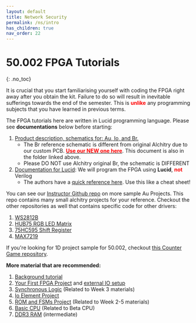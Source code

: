 ```yaml
---
layout: default
title: Network Security
permalink: /ns/intro
has_children: true
nav_order: 22
---
```


# 50.002 FPGA Tutorials
{: .no_toc}

It is crucial that you start familiarising yourself with coding the FPGA right away after you obtain the kit. Failure to do so will result in inevitable sufferings towards the end of the semester. This is <span style="color:red; font-weight: bold;">unlike</span> any programming subjects that you have learned in previous terms.

The FPGA tutorials here are written in Lucid programming language. Please see **documentations** below before starting:
1. [Product description, schematics for: Au, Io, and Br. ](https://drive.google.com/drive/folders/1p8nP67o50hCzpcxhIxo2FYi0QfdDwFc2?usp=sharing)
   * The Br reference schematic is different from original Alchitry due to our custom PCB. [<span style="color:red; font-weight: bold;">Use our NEW one here</span>](https://drive.google.com/file/d/1T3Vth8YpqDq1iOcPEW6TWjwVH0-h-59C/view?usp=sharing). This document is also in the folder linked above. 
   * Please DO NOT use Alchitry original Br, the schematic is DIFFERENT
2. [Documentation for Lucid](https://drive.google.com/file/d/1QTdpkAp4nvukr1wNFe2W0YeYBmvZY1Am/view?usp=sharing): We will program the FPGA using **Lucid**, <span style="color:red; font-weight: bold;">not</span> Verilog
   * The authors have a [quick reference here](https://alchitry.com/lucid-reference). Use this like a cheat sheet!


You can see our [Instructor Github repo](https://github.com/natalieagus/SampleAlchitryProjects) on more sample Au Projects. This repo contains many small alchitry projects for your reference. Checkout the other repositories as well that contains specific code for other drivers:

1. [WS2812B](https://github.com/natalieagus/ws2812b)
2. [HUB75 RGB LED Matrix](https://github.com/natalieagus/rgbledmatrix)
3. [75HC595 Shift Register](https://github.com/natalieagus/74hc595)
4. [MAX7219](https://github.com/natalieagus/max7219)

If you're looking for 1D project sample for 50.002, checkout [this Counter Game repository](https://github.com/natalieagus/counter-game).


**More material that are recommended:**
1. [Background tutorial](https://alchitry.com/background)
2. [Your First FPGA Project](https://alchitry.com/your-first-fpga-project) and [external IO setup](https://learn.sparkfun.com/tutorials/external-io-and-metastability/all) 
3. [Synchronous Logic](https://alchitry.com/synchronous-logic) (Related to Week 3 materials)
4. [Io Element Project](https://alchitry.com/io-element)
5. [ROM and FSMs Project](https://alchitry.com/roms-and-fsms) (Related to Week 2-5 materials)
6. [Basic CPU](https://alchitry.com/hello-your_name_here)  (Related to Beta CPU)
7. [DDR3 RAM](https://alchitry.com/ddr3-memory) (intermediate) 